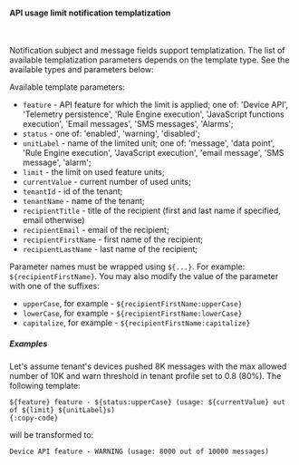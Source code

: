 #### API usage limit notification templatization

<div class="divider"></div>
<br/>

Notification subject and message fields support templatization.
The list of available templatization parameters depends on the template type.
See the available types and parameters below:

Available template parameters:

* `feature` - API feature for which the limit is applied; one of: 'Device API', 'Telemetry persistence',
  'Rule Engine execution', 'JavaScript functions execution', 'Email messages', 'SMS messages', 'Alarms';
* `status` - one of: 'enabled', 'warning', 'disabled';
* `unitLabel` - name of the limited unit; one of: 'message', 'data point', 'Rule Engine execution',
  'JavaScript execution', 'email message', 'SMS message', 'alarm';
* `limit` - the limit on used feature units;
* `currentValue` - current number of used units;
* `tenantId` - id of the tenant;
* `tenantName` - name of the tenant;
* `recipientTitle` - title of the recipient (first and last name if specified, email otherwise)
* `recipientEmail` - email of the recipient;
* `recipientFirstName` - first name of the recipient;
* `recipientLastName` - last name of the recipient;

Parameter names must be wrapped using `${...}`. For example: `${recipientFirstName}`.
You may also modify the value of the parameter with one of the suffixes:

* `upperCase`, for example - `${recipientFirstName:upperCase}`
* `lowerCase`, for example - `${recipientFirstName:lowerCase}`
* `capitalize`, for example - `${recipientFirstName:capitalize}`

<div class="divider"></div>

##### Examples

Let's assume tenant's devices pushed 8K messages with the max allowed number of 10K
and warn threshold in tenant profile set to 0.8 (80%). The following template:

```text
${feature} feature - ${status:upperCase} (usage: ${currentValue} out of ${limit} ${unitLabel}s)
{:copy-code}
```

will be transformed to:

```text
Device API feature - WARNING (usage: 8000 out of 10000 messages)
```

<br>
<br>
